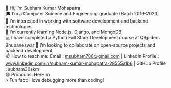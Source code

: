 👋 Hi, I’m Subham Kumar Mohapatra  
🎓 I’m a Computer Science and Engineering graduate (Batch 2019-2023)  
👀 I’m interested in working with software development and backend technologies  
🌱 I’m currently learning Node.js, Django, and MongoDB  
💻 I have completed a Python Full Stack Development course at QSpiders Bhubaneswar
💞️ I’m looking to collaborate on open-source projects and backend development  
📫 How to reach me: Email : msubham786@gmail.com  |  LinkedIn Profile : www.linkedin.com/in/subham-kumar-mohapatra-28555a1b6 | GitHub Profile : subham30skm  
😄 Pronouns: He/Him  
⚡ Fun fact: I love debugging more than coding!  

<!---
subham30skm/subham30skm is a ✨ special ✨ repository because its `README.md` (this file) appears on your GitHub profile.
You can click the Preview link to take a look at your changes.
--->

